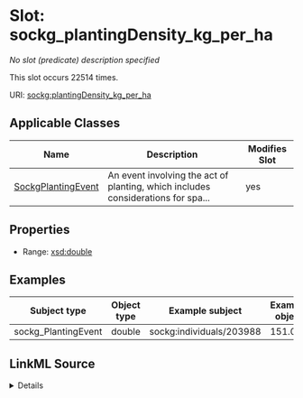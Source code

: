 

# Slot: sockg_plantingDensity_kg_per_ha


_No slot (predicate) description specified_






This slot occurs 22514 times.


URI: [sockg:plantingDensity_kg_per_ha](https://idir.uta.edu/sockg-ontology/docs/plantingDensity_kg_per_ha)



<!-- no inheritance hierarchy -->





## Applicable Classes

| Name | Description | Modifies Slot |
| --- | --- | --- |
| [SockgPlantingEvent](../classes/SockgPlantingEvent.md) | An event involving the act of planting, which includes considerations for spa... |  yes  |







## Properties

* Range: [xsd:double](http://www.w3.org/2001/XMLSchema#double)






## Examples

| Subject type | Object type | Example subject | Example object | Occurrences |
| --- | --- | --- | --- | --- |
| sockg_PlantingEvent | double | sockg:individuals/203988 | 151.0 | 22514 |




## LinkML Source

<details>

```yaml
name: sockg_plantingDensity_kg_per_ha
annotations:
  count:
    tag: count
    value: 22514
description: No slot (predicate) description specified
examples:
- object:
    example_object: '151.0'
    example_object_type: double
    example_predicate: sockg:plantingDensity_kg_per_ha
    example_subject: sockg:individuals/203988
    example_subject_type: sockg_PlantingEvent
from_schema: soc-kg
rank: 1000
slot_uri: sockg:plantingDensity_kg_per_ha
alias: sockg_plantingDensity_kg_per_ha
domain_of:
- sockg_PlantingEvent
range: double

```
</details>